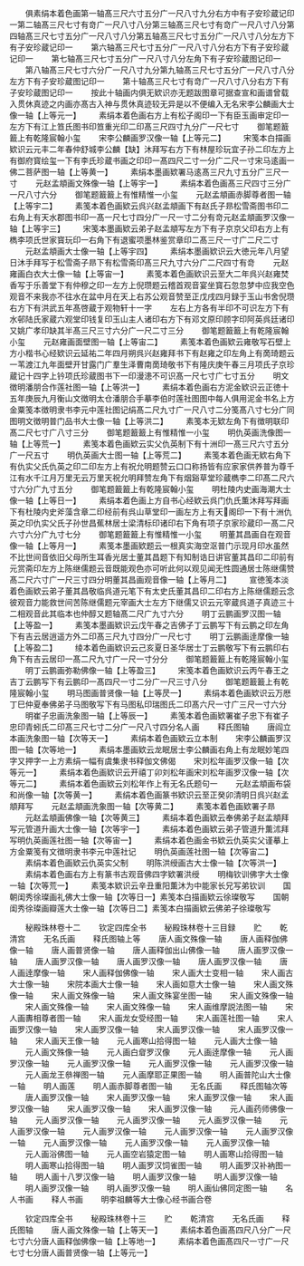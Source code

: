 <!-- { "loadSidebar": true } -->
　　俱素绢本着色画第一轴髙三尺六寸五分广一尺八寸九分右方中有子安珍蔵记印一第二轴髙三尺七寸有竒广一尺八寸八分第三轴髙三尺七寸有竒广一尺八寸八分第四轴髙三尺七寸五分广一尺八寸八分第五轴髙三尺七寸五分广一尺八寸八分左方下有子安珍蔵记印一
　　第六轴髙三尺七寸五分广一尺八寸八分右方下有子安珍蔵记印一
　　第七轴髙三尺七寸五分广一尺八寸八分左角下有子安珍蔵图记印一
　　第八轴髙三尺七寸六分广一尺八寸九分第九轴髙三尺七寸五分广一尺八寸八分左方下有子安珍蔵图记印一
　　第十轴髙三尺七寸有竒广一尺八寸八分右方下有子安珍蔵图记印一
　　按此十轴画内俱无欵识亦无题跋图章可据查宣和画谱曾载入贯休真迹之内画亦髙古入神与贯休真迹较无异是以不便编入无名宋李公麟画大士像一轴【上等元一】
　　素绢本着色画右方上有松子阁印一下有臣玉画审定印一左方下有江上笪氏图书印笪重光印二印髙三尺四寸九分广一尺七寸
　　御笔题籖籖上有乾隆宸翰小玺
　　宋李公麟画罗汉像一轴【上等元二】
　　宋笺本白描画欵识云元丰二年春仲舒城李公麟【缺】沐拜写右方下有林屋珍玩宜子孙二印左方上有御府寳绘玺一下有李氏珍蔵书画之印印一髙四尺二寸一分广二尺一寸宋马逺画一佛二菩萨图一轴【上等黄一】
　　素绢本墨画欵署马逺髙三尺九寸五分广三尺一寸
　　元赵孟頫画文殊像一轴【上等宇一】
　　素绢本着色画髙三尺四寸三分广一尺八寸六分
　　御笔题籖籖上有惟精惟一小玺
　　元赵孟頫画赤脚尊者图一轴【上等宇二】
　　素笺本着色画欵云呉兴赵孟頫画下有赵氏子昻松雪斋图书印二右角上有天水郡图书印一髙一尺七寸四分广一尺一寸二分有竒元赵孟頫画罗汉像一轴【上等宇三】
　　宋笺本墨画欵云弟子赵孟頫写左方下有子京京父印右方上有檇李项氏世家寳玩印一右角下有退蜜项墨林鉴赏章印二髙三尺一寸广二尺二寸
　　元赵孟頫画大士像一轴【上等宇四】
　　素绢本墨画欵识云大徳元年八月望日沐手拜写于松雪斋子昻下有松雪斋印髙三尺九寸六分广二尺四寸有竒
　　元赵雍画白衣大士像一轴【上等宙一】
　　素笺本着色画欵识云至大二年呉兴赵雍焚香写于乐善堂下有仲穆之印一左方上倪瓒题云稽首观音宴坐寳石忽忽梦中应我空色观音不来我亦不往水在盆中月在天上右苏公观音赞至正戊戌四月録于玉山书舍倪瓒右方下有洪武五年髙啓蔵于观物轩十一字
　　左右上方各有半印不可识左方下有水邨陆氏家蔵六观堂印钱复印玉山主人诸印右方下有邓文原印顾字印阿英呉廷诸印又姚广孝印缺其半髙三尺三寸六分广一尺二寸三分
　　御笔题籖籖上有乾隆宸翰小玺
　　元赵雍画面壁图一轴【上等宙二】
　　素笺本着色画欵云雍敬写石壁上方小楷书心经欵识云延祐二年四月朔呉兴赵雍拜书下有赵雍之印左角上有啇琦题云一苇渡江九年面壁开甘露门广羣生泽曹南啇琦敬书下有隆庆庚午春三月项氏子京珍蔵记十四字上钤项氏珍蔵图书下一印漫漶不可识髙一尺七寸广七寸五分
　　明文徴明潘朋合作莲社图一轴【上等洪一】
　　素绢本着色画右方泥金欵识云正徳十五年庚辰九月衡山文徴明太仓潘朋合手摹李伯时莲社图图中每人俱用泥金书名上方金粟笺本徴明隶书李元中莲社图记绢髙二尺九寸广一尺八寸二分笺髙八寸七分广同图明文徴明普门品书大士像一轴【上等洪二】
　　素笺本无欵左角下有徴明联印髙二尺七寸广八寸三分
　　御笔题籖籖上有惟精惟一小玺
　　明仇英画洗像图一轴【上等荒一】
　　素笺本着色画欵云实父仇英制下有十洲印一髙三尺六寸五分广一尺五寸
　　明仇英画大士图一轴【上等荒二】
　　素笺本着色画无欵右角下有仇实父氏仇英之印二印左方上有祝允明题赞云口口称扬皆有应家家供养普为尊千江有水千江月万里无云万里天祝允明拜赞左角下有烟谿草堂珍蔵檇李二印髙二尺六寸六分广九寸五分
　　御笔题籖籖上有乾隆宸翰小玺
　　明杜陵内史画海潮大士像一轴【上等日一】
　　素绢本着色画上方自书心经欵云呉门仇氏薫沐拜写拜画下有杜陵内史斧藻含章二印经前有呉山草堂印一画左方上有天阁印一下有十洲仇英之印仇实父氏子孙世昌蕉林居士梁清标印诸印右下角有项子京家珍蔵印一髙二尺六寸六分广九寸七分
　　御笔题籖籖上有惟精惟一小玺
　　明董其昌画自在观音像一轴【上等月一】
　　素笺本墨画欵题云一根真实海空沤普门示现月印水虽然不比世间音依旧父母所生耳香光居士董其昌题下有知制诰日讲官董其昌印二印前有元赏斋印左方上陈继儒题云音既能观色亦可听此何以观见闻无性圆通居士陈继儒赞髙二尺六寸广一尺三寸四分明董其昌画观音像一轴【上等月二】
　　宣徳笺本淡着色画欵云弟子董其昌敬临呉道元笔下有太史氏董其昌印二印右方上陈继儒题云念彼观音力能救世间苦陈继儒题元宰画大士左方下继儒又识云元宰蔵呉道子真迹三十二相观音此其临本也仲醇又题轴髙二尺广九寸六分
　　明丁云鹏画罗汉图一轴【上等盈一】
　　素笺本墨画欵识云戊午春之吉佛子丁云鹏写下有云鹏之印左角下有吉云居逍遥方外二印髙三尺九寸四分广一尺七寸
　　明丁云鹏画逹摩像一轴【上等盈二】
　　绫本着色画欵识云己亥夏日圣华居士丁云鹏敬写下有云鹏印右角下有吉云居印一髙二尺九寸广一尺一寸分分
　　御笔题籖籖上有乾隆宸翰小玺
　　明丁云鹏画弥勒佛像一轴【上等盈三】
　　宋笺本着色画欵识云丙午春王之吉丁云鹏写下有云鹏印一髙四尺一寸二分广一尺三寸八分
　　御笔题籖籖上有乾隆宸翰小玺
　　明马图画普贤像一轴【上等昃一】
　　素绢本着色画欵识云万厯丁巳仲夏奉佛弟子马图敬写下有马图私印瑞图氏二印髙六尺一寸广三尺一寸六分
　　明崔子忠画洗象图一轴【上等辰一】
　　素笺本着色画欵署崔子忠下有崔子忠印青蚓氏二印髙三尺七寸二分广一尺八寸四分名人画
　　释氏图轴
　　唐阎立本画洗象图一轴【次等天一】
　　素绢本着色画欵云立本制
　　宋李公麟画罗汉图一轴【次等地一】
　　素绢本墨画欵云龙眠居士李公麟画右角上有龙眠妙笔四字又押字一上方素绢一幅有虞集隶书释伽文佛偈
　　宋刘松年画罗汉像一轴【次等元一】
　　素绢本着色画欵识云开禧丁卯刘松年画宋刘松年画罗汉像一轴【次等元二】
　　素绢本着色画欵云刘松年作上有无名氏题句一
　　元赵孟頫画布袋和尚像一轴【次等黄一】
　　素绢本着色画篆书欵识云至正癸卯清明日呉兴赵孟頫拜写
　　元赵孟頫画洗象图一轴【次等黄二】
　　素笺本着色画欵署子昻
　　元赵孟頫画佛像一轴【次等黄三】
　　素绢本着色画欵云奉佛弟子赵孟頫拜写元管道升画大士像一轴【次等宇一】
　　素绢本着色画欵云弟子管道升薫沭拜写明仇英画莲社图一轴【次等宙一】
　　素绢本着色画金书欵云仇英实父谨摹上方金粟笺有文徴明隶书李元中莲社记
　　明仇英画莲社图一轴【次等宙二】
　　素绢本着色画欵云仇英实父制
　　明陈洪绶画古大士像一轴【次等洪一】
　　素绢本着色画右方上有篆书古观音佛四字欵署洪绶
　　明梅钦训佛字大士像一轴【次等荒一】
　　素笺本欵识云辛丑重阳薫沐为中能家长兄写弟钦训
　　国朝闺秀徐璨画礼佛大士像一轴【次等日一】素笺本白描画欵云徐璨敬写
　　国朝闺秀徐璨画瓣莲大士像一轴【次等日二】素笺本白描画欵云佛弟子徐璨敬写

　　秘殿珠林卷十二
　　钦定四库全书
　　秘殿珠林卷十三目録
　　贮
　　乾清宫
　　无名氏画
　　释氏图轴上等
　　唐人画文殊像一轴
　　唐人画释伽佛像一轴
　　唐人画普贤像一轴
　　唐人画释伽出山佛像一轴
　　唐人画罗汉像一轴
　　唐人画罗汉像一轴
　　唐人画罗汉像一轴
　　唐人画罗汉像一轴
　　唐人画逹摩像一轴
　　宋人画释伽佛像一轴
　　宋人画大士变相一轴
　　宋人画古大士像一轴
　　宋院本画大士像一轴
　　宋人画如意大士像一轴
　　宋人画文殊像一轴
　　宋人画文殊像一轴
　　宋人画文殊宴坐图一轴
　　宋人画文殊像一轴
　　宋人画文殊像一轴
　　宋人画文殊像一轴
　　宋人画维摩説法图一轴
　　宋人画夀相尊者图一轴
　　宋人画龙女受经图一轴
　　宋人画莲社图一轴
　　宋人画罗汉像一轴
　　宋人画罗汉像一轴
　　宋人画罗汉像一轴
　　宋人画罗汉像一轴
　　宋人画天王像一轴
　　元人画寒山拾得图一轴
　　元人画大士像一轴
　　元人画文殊像一轴
　　元人画白睂罗汉像
　　元人画逹摩像一轴
　　元人画罗汉像一轴
　　元人画罗汉像一轴
　　元人画罗汉像一轴
　　元人画罗汉像一轴
　　元人画龙王叅禅图一轴
　　元人画摩耶正果图一轴
　　明人画普陀山大士像一轴
　　明人画莲
　　明人画赤脚尊者图一轴
　　无名氏画
　　释氏图轴次等
　　唐人画罗汉像一轴
　　宋人画罗汉像一轴
　　宋人画罗汉像一轴
　　宋人画罗汉像一轴
　　宋人画罗汉像一轴
　　宋人画罗汉像一轴
　　元人画药师佛像一轴
　　元人画罗汉像一轴
　　元人画罗汉像一轴
　　元人画罗汉像一轴
　　元人画罗汉像一轴
　　元人画罗汉像一轴
　　元人画罗汉像一轴
　　元人画罗汉像一轴
　　元人画罗汉像一轴
　　元人画罗汉像一轴
　　元人画罗汉像一轴
　　元人画浴佛图一轴
　　元人画空岩猿定图一轴
　　明人画寒山拾得图一轴
　　明人画寒山拾得图一轴
　　明人画罗汉饲雀图一轴
　　明人画罗汉补衲图一轴
　　明人画十八罗汉像一轴
　　明人画罗汉像一轴
　　明人画罗汉像一轴
　　明人画罗汉像一轴
　　明人画罗汉像一轴
　　明人画仙佛同定图一轴
　　名人书画
　　释人书画
　　明李祖麟等大士像心经书画合卷

　　钦定四库全书
　　秘殿珠林卷十三
　　贮
　　乾清宫
　　无名氏画
　　释氏图轴
　　唐人画文殊像一轴【上等天一】
　　素绢本着色画髙四尺八分广一尺七寸六分唐人画释伽佛像一轴【上等地一】
　　素绢本着色画髙四尺一寸广一尺七寸七分唐人画普贤像一轴【上等元一】
